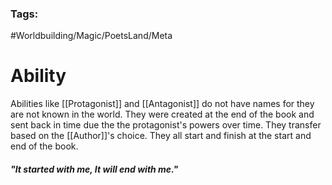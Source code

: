 ### Tags:
#Worldbuilding/Magic/PoetsLand/Meta 
# Ability
Abilities like [[Protagonist]] and [[Antagonist]] do not have names for they are not known in the world. They were created at the end of the book and sent back in time due the the protagonist's powers over time. They transfer based on the [[Author]]'s choice. They all start and finish at the start and end of the book.

##### "It started with me, It will end with me."

